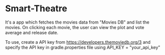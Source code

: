 # Smart-Theatre

It's a app which fetches the movies data from "Movies DB" and list the movies. On clicking each movie, the user can view the plot and vote average and release date.

To use, create a API key from https://developers.themoviedb.org/3 and specify the API key in gradle.properties file using
API_KEY = "your_api_key"
